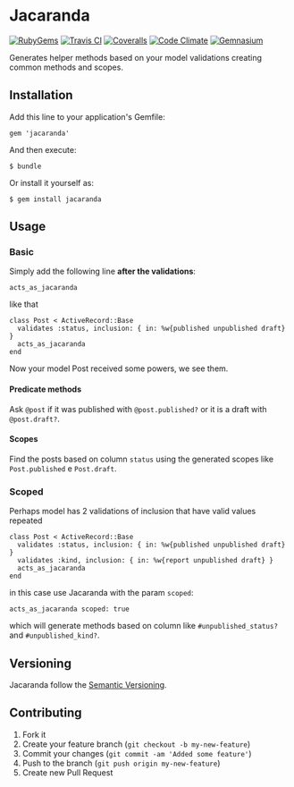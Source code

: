 # Jacaranda
[![RubyGems][gem_version_badge]][ruby_gems]
[![Travis CI][travis_ci_badge]][travis_ci]
[![Coveralls][coveralls_badge]][coveralls]
[![Code Climate][code_climate_badge]][code_climate]
[![Gemnasium][gemnasium_badge]][gemnasium]


Generates helper methods based on your model validations creating common methods and scopes.

## Installation

Add this line to your application's Gemfile:

    gem 'jacaranda'

And then execute:

    $ bundle

Or install it yourself as:

    $ gem install jacaranda

## Usage

### Basic

Simply add the following line **after the validations**:

    acts_as_jacaranda

like that

    class Post < ActiveRecord::Base
      validates :status, inclusion: { in: %w{published unpublished draft} }
      acts_as_jacaranda
    end

Now your model Post received some powers, we see them.

#### Predicate methods

Ask `@post` if it was published with `@post.published?` or it is a draft with `@post.draft?`.

#### Scopes

Find the posts based on column `status` using the generated scopes like `Post.published` e `Post.draft`.

### Scoped

Perhaps model has 2 validations of inclusion that have valid values repeated

    class Post < ActiveRecord::Base
      validates :status, inclusion: { in: %w{published unpublished draft} }
      validates :kind, inclusion: { in: %w{report unpublished draft} }
      acts_as_jacaranda
    end

in this case use Jacaranda with the param `scoped`:

    acts_as_jacaranda scoped: true

which will generate methods based on column like `#unpublished_status?` and `#unpublished_kind?`.

## Versioning

Jacaranda follow the [Semantic Versioning](http://semver.org/).

## Contributing

1. Fork it
2. Create your feature branch (`git checkout -b my-new-feature`)
3. Commit your changes (`git commit -am 'Added some feature'`)
4. Push to the branch (`git push origin my-new-feature`)
5. Create new Pull Request

[gem_version_badge]: https://badge.fury.io/rb/jacaranda.png
[ruby_gems]: http://rubygems.org/gems/jacaranda
[code_climate]: https://codeclimate.com/github/maurogeorge/jacaranda
[code_climate_badge]: https://codeclimate.com/github/maurogeorge/jacaranda.png
[travis_ci]: http://travis-ci.org/maurogeorge/jacaranda
[travis_ci_badge]: https://secure.travis-ci.org/maurogeorge/jacaranda.png
[gemnasium]: https://gemnasium.com/maurogeorge/jacaranda
[gemnasium_badge]: https://gemnasium.com/maurogeorge/jacaranda.png
[coveralls]: https://coveralls.io/r/maurogeorge/jacaranda
[coveralls_badge]: https://coveralls.io/repos/maurogeorge/jacaranda/badge.png?branch=master
